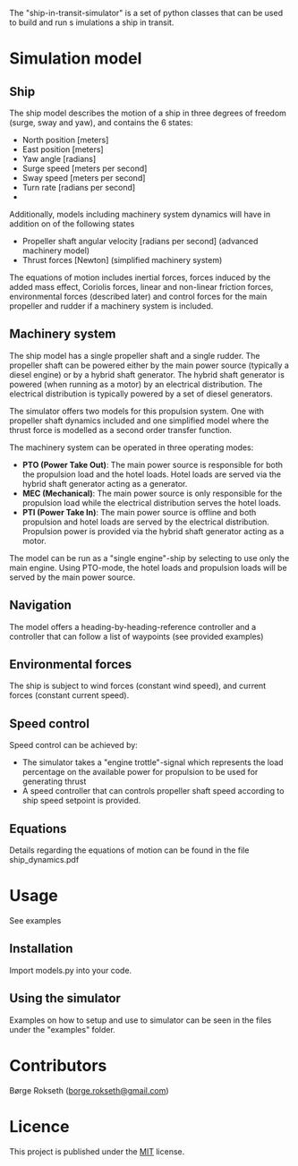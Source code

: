 




The "ship-in-transit-simulator" is a set of 
python classes that can be used to build and run s
imulations  a ship in transit. 

# Simulation model


## Ship
The ship model describes the motion of a ship in three 
degrees of freedom (surge, sway and yaw),
 and contains the 6 states: 
* North position [meters] 
* East position [meters]
* Yaw angle [radians]
* Surge speed [meters per second]
* Sway speed [meters per second]
* Turn rate [radians per second]
* 

Additionally, models including machinery system dynamics will have 
in addition on of the following states
* Propeller shaft angular velocity [radians per second] (advanced machinery model)
* Thrust forces [Newton] (simplified machinery system)

The equations of motion includes inertial forces,
forces induced by the added mass effect, 
Coriolis forces, linear and non-linear friction 
forces, environmental forces (described later) and 
control forces for the main propeller and rudder
if a machinery system is included. 

## Machinery system
The ship model has a single propeller shaft and a 
single rudder. The propeller shaft can be powered 
either by the main power source (typically a diesel
engine) or by a hybrid shaft generator. The hybrid 
shaft generator is powered (when running
as a motor) by an electrical distribution. The 
electrical distribution is typically powered by a 
set of diesel generators. 

The simulator offers two models for this propulsion system.
One with propeller shaft dynamics included and one simplified model 
where the thrust force is modelled as a second order transfer 
function. 

The machinery system can be operated in three 
operating modes:
* **PTO (Power Take Out)**: The main power source is 
responsible for both the propulsion load and the
hotel loads. Hotel loads are served via the 
hybrid shaft generator acting as a generator.
* **MEC (Mechanical)**: The main power source is 
only responsible for the propulsion load while the 
electrical distribution serves the hotel loads.
* **PTI (Power Take In)**: The main power source is 
offline and both propulsion and hotel loads are served 
by the electrical distribution. Propulsion power is
provided via the hybrid shaft generator acting as a 
motor. 

The model can be run as a "single engine"-ship by
selecting to use only the main engine. Using PTO-mode, 
the hotel loads and propulsion loads will be served by 
the main power source.  
  
## Navigation
The model offers a heading-by-heading-reference controller 
and a controller that can follow a list of waypoints 
(see provided examples)

## Environmental forces
The ship is subject to wind forces (constant wind speed), 
and current forces (constant current speed).

## Speed control
Speed control can be achieved by:
* The simulator takes a "engine trottle"-signal which 
represents the load percentage on the available power 
for propulsion to be used for generating thrust
* A speed controller that can controls propeller shaft
speed according to ship speed setpoint is provided. 

## Equations
Details regarding the equations of motion can be found in the file ship_dynamics.pdf

# Usage
See examples

## Installation
Import models.py into your code. 

## Using the simulator
Examples on how to setup and use to simulator can 
be seen in the files under the "examples" folder. 

# Contributors
Børge Rokseth ([borge.rokseth@gmail.com](mailto:borge.rokseth@ntnu.com))

# Licence
This project is published under the [MIT](https://choosealicense.com/licenses/mit/) license.